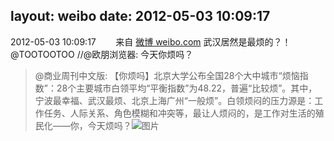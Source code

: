 layout: weibo
date: 2012-05-03 10:09:17
---
<meta name="referrer" content="no-referrer" />

2012-05-03 10:09:17  &nbsp;&nbsp;&nbsp;&nbsp;&nbsp;&nbsp; 来自 <a href="http://weibo.com/" rel="nofollow">微博 weibo.com</a>
武汉居然是最烦的？！@TOOTOOTOO //@欧朋浏览器: 今天你烦吗？
>  @商业周刊中文版: 【你烦吗】北京大学公布全国28个大中城市“烦恼指数”：28个主要城市白领平均“平衡指数”为48.22，普遍“比较烦”。其中，宁波最幸福、武汉最烦、北京上海广州“一般烦”。白领烦闷的压力源是：工作任务、人际关系、角色模糊和冲突等，最让人烦闷的，是工作对生活的殖民化——你，今天烦吗？ ​​​
>  ![图片](https://ww3.sinaimg.cn/large/92c85f18jw1dskvwq7s6uj.jpg)
